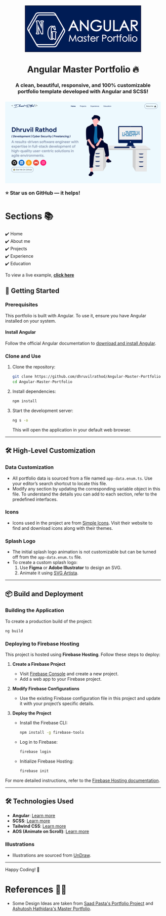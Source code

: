 <p align="center"> 
    <img src="public/assets/images/ng-master.png" align="center" height="150"></img>
</p>

<h1 align="center"> Angular Master Portfolio 🔥 </h1> 
<h3 align="center"> A clean, beautiful, responsive, and 100% customizable portfolio template developed with Angular and SCSS! <h3>

<p align="center"> 
    <a href="https://angular-master-portfolio.web.app/" target="_blank">
    <img src="public/assets/images/ng-master-ss.png"></img>
  </a>
</p>

:star: Star us on GitHub — it helps!

# Sections 📚

✔️ Home\
✔️ About me\
✔️ Projects \
✔️ Experience\
✔️ Education

To view a live example, **[click here](https://angular-master-portfolio.web.app/)**


## 🚀 Getting Started

### Prerequisites
This portfolio is built with Angular. To use it, ensure you have Angular installed on your system.

#### Install Angular
Follow the official Angular documentation to [download and install Angular](https://angular.dev/tools/cli/setup-local).

### Clone and Use
1. Clone the repository:
   ```bash
   git clone https://github.com/dhruvilrathod/Angular-Master-Portfolio
   cd Angular-Master-Portfolio
   ```

2. Install dependencies:
   ```bash
   npm install
   ```

3. Start the development server:
   ```bash
   ng s -o
   ```
   This will open the application in your default web browser.

---

## 🛠 High-Level Customization

### Data Customization
- All portfolio data is sourced from a file named `app-data.enum.ts`. Use your editor’s search shortcut to locate this file.
- Modify any section by updating the corresponding variable object in this file. To understand the details you can add to each section, refer to the predefined interfaces.

### Icons
- Icons used in the project are from [Simple Icons](https://simpleicons.org/). Visit their website to find and download icons along with their themes.

### Splash Logo
- The initial splash logo animation is not customizable but can be turned off from the `app-data.enum.ts` file.
- To create a custom splash logo:
  1. Use **Figma** or **Adobe Illustrator** to design an SVG.
  2. Animate it using [SVG Artista](https://svgartista.net/).

---

## 📦 Build and Deployment

### Building the Application
To create a production build of the project:
```bash
ng build
```

### Deploying to Firebase Hosting
This project is hosted using **Firebase Hosting**. Follow these steps to deploy:

1. **Create a Firebase Project**
   - Visit [Firebase Console](https://console.firebase.google.com/) and create a new project.
   - Add a web app to your Firebase project.

2. **Modify Firebase Configurations**
   - Use the existing Firebase configuration file in this project and update it with your project’s specific details.

3. **Deploy the Project**
   - Install the Firebase CLI:
     ```bash
     npm install -g firebase-tools
     ```
   - Log in to Firebase:
     ```bash
     firebase login
     ```
   - Initialize Firebase Hosting:
     ```bash
     firebase init
     ```

For more detailed instructions, refer to the [Firebase Hosting documentation](https://firebase.google.com/docs/hosting).

---

## 🛠 Technologies Used
- **Angular**: [Learn more](https://angular.dev/)
- **SCSS**: [Learn more](https://sass-lang.com/)
- **Tailwind CSS**: [Learn more](https://tailwindcss.com/)
- **AOS (Animate on Scroll)**: [Learn more](https://michalsnik.github.io/aos/)

### Illustrations
- Illustrations are sourced from [UnDraw](https://undraw.co/).

---

Happy Coding! 🎉

# References 👏🏻

- Some Design Ideas are taken from [Saad Pasta's Portfolio Project](https://github.com/saadpasta/developerFolio) and [Ashutosh Hathidara's Master Portfolio](https://github.com/ashutosh1919/masterPortfolio).